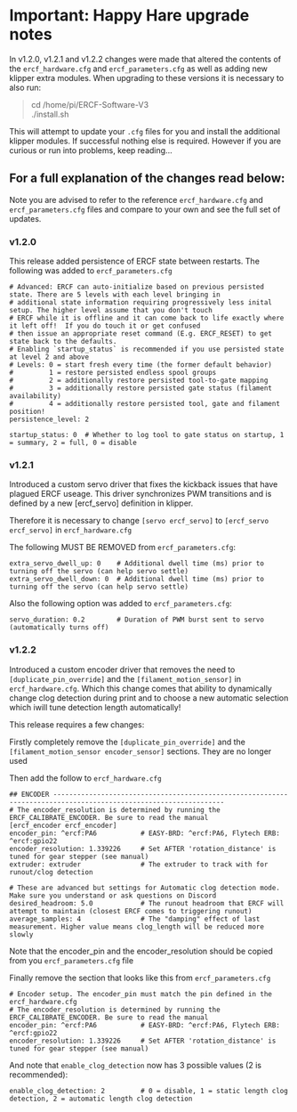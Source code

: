 # Important: Happy Hare upgrade notes
In v1.2.0, v1.2.1 and v1.2.2 changes were made that altered the contents of the `ercf_hardware.cfg` and `ercf_parameters.cfg` as well as adding new klipper extra modules.  When upgrading to these versions it is necessary to also run:

 > cd /home/pi/ERCF-Software-V3<br>
 > ./install.sh

This will attempt to update your `.cfg` files for you and install the additional klipper modules.  If successful nothing else is required. However if you are curious or run into problems, keep reading...

## For a full explanation of the changes read below:
Note you are advised to refer to the reference `ercf_hardware.cfg` and `ercf_parameters.cfg` files and compare to your own and see the full set of updates.

### v1.2.0
This release added persistence of ERCF state between restarts. The following was added to `ercf_parameters.cfg`

    # Advanced: ERCF can auto-initialize based on previous persisted state. There are 5 levels with each level bringing in
    # additional state information requiring progressively less inital setup. The higher level assume that you don't touch
    # ERCF while it is offline and it can come back to life exactly where it left off!  If you do touch it or get confused
    # then issue an appropriate reset command (E.g. ERCF_RESET) to get state back to the defaults.
    # Enabling `startup_status` is recommended if you use persisted state at level 2 and above
    # Levels: 0 = start fresh every time (the former default behavior)
    #         1 = restore persisted endless spool groups
    #         2 = additionally restore persisted tool-to-gate mapping
    #         3 = additionally restore persisted gate status (filament availability)
    #         4 = additionally restore persisted tool, gate and filament position!
    persistence_level: 2

    startup_status: 0  # Whether to log tool to gate status on startup, 1 = summary, 2 = full, 0 = disable


### v1.2.1
Introduced a custom servo driver that fixes the kickback issues that have plagued ERCF useage.  This driver synchronizes PWM transitions and is defined by a new [ercf_servo] definition in klipper.

Therefore it is necessary to change `[servo ercf_servo]` to `[ercf_servo ercf_servo]` in `ercf_hardware.cfg`

The following MUST BE REMOVED from `ercf_parameters.cfg`:

    extra_servo_dwell_up: 0    # Additional dwell time (ms) prior to turning off the servo (can help servo settle)
    extra_servo_dwell_down: 0  # Additional dwell time (ms) prior to turning off the servo (can help servo settle)

Also the following option was added to `ercf_parameters.cfg`:

    servo_duration: 0.2        # Duration of PWM burst sent to servo (automatically turns off)


### v1.2.2
Introduced a custom encoder driver that removes the need to `[duplicate_pin_override]` and the `[filament_motion_sensor]` in `ercf_hardware.cfg`. Which this change comes that ability to dynamically change clog detection during print and to choose a new automatic selection which iwill tune detection length automatically! 

This release requires a few changes:

Firstly completely remove the `[duplicate_pin_override]` and the `[filament_motion_sensor encoder_sensor]` sections. They are no longer used

Then add the follow to `ercf_hardware.cfg`

    ## ENCODER -----------------------------------------------------------------------------------------------------------------
    # The encoder_resolution is determined by running the ERCF_CALIBRATE_ENCODER. Be sure to read the manual
    [ercf_encoder ercf_encoder]
    encoder_pin: ^ercf:PA6           # EASY-BRD: ^ercf:PA6, Flytech ERB: ^ercf:gpio22
    encoder_resolution: 1.339226     # Set AFTER 'rotation_distance' is tuned for gear stepper (see manual)
    extruder: extruder               # The extruder to track with for runout/clog detection
    
    # These are advanced but settings for Automatic clog detection mode. Make sure you understand or ask questions on Discord
    desired_headroom: 5.0            # The runout headroom that ERCF will attempt to maintain (closest ERCF comes to triggering runout)
    average_samples: 4               # The "damping" effect of last measurement. Higher value means clog_length will be reduced more slowly

Note that the encoder_pin and the encoder_resolution should be copied from you `ercf_parameters.cfg` file

Finally remove the section that looks like this from `ercf_parameters.cfg`

    # Encoder setup. The encoder_pin must match the pin defined in the ercf_hardware.cfg
    # The encoder_resolution is determined by running the ERCF_CALIBRATE_ENCODER. Be sure to read the manual
    encoder_pin: ^ercf:PA6           # EASY-BRD: ^ercf:PA6, Flytech ERB: ^ercf:gpio22
    encoder_resolution: 1.339226     # Set AFTER 'rotation_distance' is tuned for gear stepper (see manual)

And note that `enable_clog_detection` now has 3 possible values (2 is recommended):

    enable_clog_detection: 2         # 0 = disable, 1 = static length clog detection, 2 = automatic length clog detection

